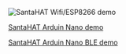 ![SantaHAT Wifi/ESP8266 demo ](https://youtu.be/zCQa0kE7Gjg)

[SantaHAT Arduin Nano demo ]()

[SantaHAT Arduin Nano BLE demo ]()
